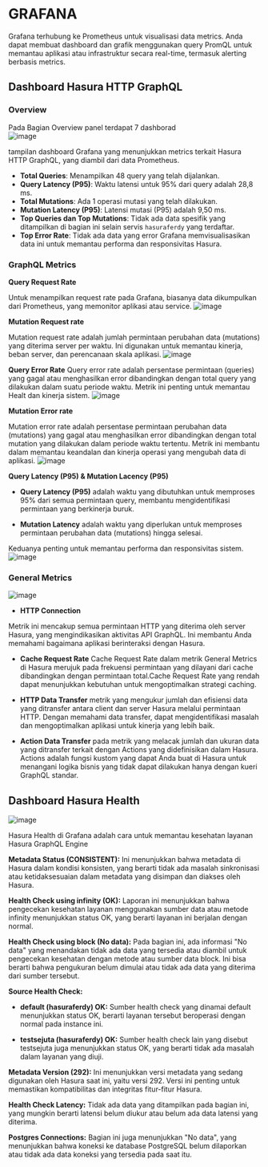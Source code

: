 # GRAFANA
Grafana terhubung ke Prometheus untuk visualisasi data metrics. Anda dapat membuat dashboard dan grafik menggunakan query PromQL untuk memantau aplikasi atau infrastruktur secara real-time, termasuk alerting berbasis metrics.

## Dashboard Hasura HTTP GraphQL
### Overview
Pada Bagian Overview panel terdapat 7 dashborad  
![image](https://github.com/user-attachments/assets/67adbd98-57ba-4cd8-91ee-dfff17423822)

tampilan dashboard Grafana yang menunjukkan metrics terkait Hasura HTTP GraphQL, yang diambil dari data Prometheus.

* **Total Queries**: Menampilkan 48 query yang telah dijalankan.
* **Query Latency (P95)**: Waktu latensi untuk 95% dari query adalah 28,8 ms.
* **Total Mutations**: Ada 1 operasi mutasi yang telah dilakukan.
* **Mutation Latency (P95)**: Latensi mutasi (P95) adalah 9,50 ms.
* **Top Queries dan Top Mutations**: Tidak ada data spesifik yang ditampilkan di bagian ini selain servis `hasuraferdy` yang terdaftar.
* **Top Error Rate**: Tidak ada data yang error
Grafana memvisualisasikan data ini untuk memantau performa dan responsivitas Hasura.

### GraphQL Metrics
**Query Request Rate**

Untuk menampilkan request rate pada Grafana, biasanya data dikumpulkan dari Prometheus, yang memonitor aplikasi atau service.
![image](https://github.com/user-attachments/assets/16e7e979-aafc-4680-a318-4f0d33198965)

**Mutation Request rate**

Mutation request rate adalah jumlah permintaan perubahan data (mutations) yang diterima server per waktu. Ini digunakan untuk memantau kinerja, beban server, dan perencanaan skala aplikasi.
![image](https://github.com/user-attachments/assets/83aa5b00-611f-4ca8-8e74-a20a74af77fe)

**Query Error Rate**
Query error rate adalah persentase permintaan (queries) yang gagal atau menghasilkan error dibandingkan dengan total query yang dilakukan dalam suatu periode waktu. Metrik ini penting untuk memantau Healt dan kinerja sistem.
![image](https://github.com/user-attachments/assets/bcc905ed-5533-4c23-ba25-58afb17a583b)

**Mutation Error rate**

Mutation error rate adalah persentase permintaan perubahan data (mutations) yang gagal atau menghasilkan error dibandingkan dengan total mutation yang dilakukan dalam periode waktu tertentu. Metrik ini membantu dalam memantau keandalan dan kinerja operasi yang mengubah data di aplikasi.
![image](https://github.com/user-attachments/assets/2d6730fc-5e1b-4573-858b-c16aa7ee7b44)

**Query Latency (P95) & Mutation Lacency (P95)**
* **Query Latency (P95)** adalah waktu yang dibutuhkan untuk memproses 95% dari semua permintaan query, membantu mengidentifikasi permintaan yang berkinerja buruk.

* **Mutation Latency** adalah waktu yang diperlukan untuk memproses permintaan perubahan data (mutations) hingga selesai. 

Keduanya penting untuk memantau performa dan responsivitas sistem.
![image](https://github.com/user-attachments/assets/fee9ec55-f1ab-4916-8107-14683e72010a)

### General Metrics
![image](https://github.com/user-attachments/assets/724e886b-f852-41f1-8dc4-26acef82a700)
* **HTTP Connection**

Metrik ini mencakup semua permintaan HTTP yang diterima oleh server Hasura, yang mengindikasikan aktivitas API GraphQL. Ini membantu Anda memahami bagaimana aplikasi berinteraksi dengan Hasura.

* **Cache Request Rate**
Cache Request Rate dalam metrik General Metrics di Hasura merujuk pada frekuensi permintaan yang dilayani dari cache dibandingkan dengan permintaan total.Cache Request Rate yang rendah dapat menunjukkan kebutuhan untuk mengoptimalkan strategi caching.

* **HTTP Data Transfer**
metrik yang mengukur jumlah dan efisiensi data yang ditransfer antara client dan server Hasura melalui permintaan HTTP. Dengan memahami data transfer, dapat mengidentifikasi masalah dan mengoptimalkan aplikasi untuk kinerja yang lebih baik.

* **Action Data Transfer**
pada metrik yang melacak jumlah dan ukuran data yang ditransfer terkait dengan Actions yang didefinisikan dalam Hasura. Actions adalah fungsi kustom yang dapat Anda buat di Hasura untuk menangani logika bisnis yang tidak dapat dilakukan hanya dengan kueri GraphQL standar.


## Dashboard Hasura Health
![image](https://github.com/user-attachments/assets/d2094a88-f065-4981-95df-eda2536bfab5)

Hasura Health di Grafana adalah cara untuk memantau kesehatan layanan Hasura GraphQL Engine

**Metadata Status (CONSISTENT):** Ini menunjukkan bahwa metadata di Hasura dalam kondisi konsisten, yang berarti tidak ada masalah sinkronisasi atau ketidaksesuaian dalam metadata yang disimpan dan diakses oleh Hasura.

**Health Check using infinity (OK):** Laporan ini menunjukkan bahwa pengecekan kesehatan layanan menggunakan sumber data atau metode infinity menunjukkan status OK, yang berarti layanan ini berjalan dengan normal.

**Health Check using block (No data):** Pada bagian ini, ada informasi "No data" yang menandakan tidak ada data yang tersedia atau diambil untuk pengecekan kesehatan dengan metode atau sumber data block. Ini bisa berarti bahwa pengukuran belum dimulai atau tidak ada data yang diterima dari sumber tersebut.

**Source Health Check:**

* **default (hasuraferdy) OK:** Sumber health check yang dinamai default menunjukkan status OK, berarti layanan tersebut beroperasi dengan normal pada instance ini.

* **testsejuta (hasuraferdy) OK:** Sumber health check lain yang disebut testsejuta juga menunjukkan status OK, yang berarti tidak ada masalah dalam layanan yang diuji.

**Metadata Version (292):** Ini menunjukkan versi metadata yang sedang digunakan oleh Hasura saat ini, yaitu versi 292. Versi ini penting untuk memastikan kompatibilitas dan integritas fitur-fitur Hasura.

**Health Check Latency:** Tidak ada data yang ditampilkan pada bagian ini, yang mungkin berarti latensi belum diukur atau belum ada data latensi yang diterima.

**Postgres Connections:** Bagian ini juga menunjukkan "No data", yang menunjukkan bahwa koneksi ke database PostgreSQL belum dilaporkan atau tidak ada data koneksi yang tersedia pada saat itu.
